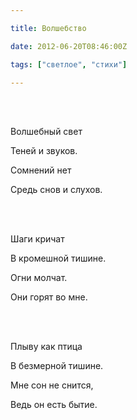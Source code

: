 ```yaml
---

title: Волшебство

date: 2012-06-20T08:46:00Z

tags: ["светлое", "стихи"]

---
```


<br/><br/>

Волшебный свет

Теней и звуков.

Сомнений нет

Средь снов и слухов.

<br/><br/>

Шаги кричат

В кромешной тишине.

Огни молчат.

Они горят во мне.

<br/><br/>

Плыву как птица

В безмерной тишине.

Мне сон не снится,

Ведь он есть бытие.
